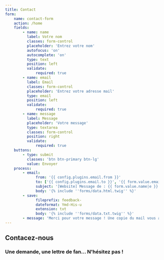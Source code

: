 ```yaml
---
title: Contact
form:
    name: contact-form
    action: /home
    fields:
        - name: name
          label: Votre nom
          classes: form-control
          placeholder: 'Entrez votre nom'
          autofocus: 'on'
          autocomplete: 'on'
          type: text
          position: left
          validate:
              required: true
        - name: email
          label: Email
          classes: form-control
          placeholder: 'Entrez votre adresse mail'
          type: email
          position: left
          validate:
              required: true
        - name: message
          label: Message
          placeholder: 'Votre message'
          type: textarea
          classes: form-control
          position: right
          validate:
              required: true
    buttons:
        - type: submit
          classes: 'btn btn-primary btn-lg'
          value: Envoyer
    process:
        - email:
              from: '{{ config.plugins.email.from }}'
              to: ['{{ config.plugins.email.to }}', '{{ form.value.email }}']
              subject: '[Website] Message de : {{ form.value.name|e }}'
              body: '{% include ''forms/data.html.twig'' %}'
        - save:
              fileprefix: feedback-
              dateformat: Ymd-His-u
              extension: txt
              body: '{% include ''forms/data.txt.twig'' %}'
        - message: 'Merci pour votre message ! Une copie du mail vous atend dans votre boite mail.'
---
```


## Contacez-nous

### Une demande, une lettre de fan... N'hésitez pas !
